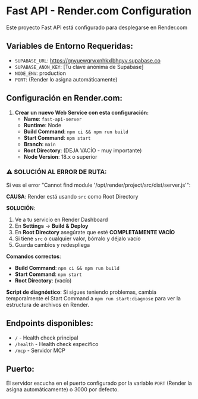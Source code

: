 # Fast API - Render.com Configuration

Este proyecto Fast API está configurado para desplegarse en Render.com

## Variables de Entorno Requeridas:

- `SUPABASE_URL`: https://gnyuewqrwxnhkxlbhqyv.supabase.co
- `SUPABASE_ANON_KEY`: [Tu clave anónima de Supabase]
- `NODE_ENV`: production
- `PORT`: (Render lo asigna automáticamente)

## Configuración en Render.com:

1. **Crear un nuevo Web Service con esta configuración:**
   - **Name**: `fast-api-server`
   - **Runtime**: Node
   - **Build Command**: `npm ci && npm run build`
   - **Start Command**: `npm start`
   - **Branch**: `main`
   - **Root Directory**: (DEJA VACÍO - muy importante)
   - **Node Version**: 18.x o superior

### ⚠️ SOLUCIÓN AL ERROR DE RUTA:

Si ves el error "Cannot find module '/opt/render/project/src/dist/server.js'":

**CAUSA**: Render está usando `src` como Root Directory

**SOLUCIÓN**:

1. Ve a tu servicio en Render Dashboard
2. En **Settings** → **Build & Deploy**
3. En **Root Directory** asegúrate que esté **COMPLETAMENTE VACÍO**
4. Si tiene `src` o cualquier valor, bórralo y déjalo vacío
5. Guarda cambios y redespliega

**Comandos correctos**:

- **Build Command**: `npm ci && npm run build`
- **Start Command**: `npm start`
- **Root Directory**: (vacío)

**Script de diagnóstico**: Si sigues teniendo problemas, cambia temporalmente el Start Command a `npm run start:diagnose` para ver la estructura de archivos en Render.

## Endpoints disponibles:

- `/` - Health check principal
- `/health` - Health check específico
- `/mcp` - Servidor MCP

## Puerto:

El servidor escucha en el puerto configurado por la variable `PORT` (Render la asigna automáticamente) o 3000 por defecto.
